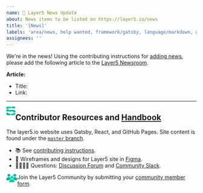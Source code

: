 ```yaml
---
name: 📰 Layer5 News Update
about: News items to be listed on https://layer5.io/news
title: '[News]'
labels: 'area/news, help wanted, framework/gatsby, language/markdown, good first issue'
assignees: ''
---
```

We're in the news! Using the contributing instructions for [adding news](https://github.com/layer5io/layer5/blob/master/CONTRIBUTING.md#adding-news), please add the following article to the [Layer5 Newsroom](https://layer5.io/news).

**Article:**
- Title: 
- Link: 

---
<img src="https://raw.githubusercontent.com/layer5io/layer5/master/.github/assets/images/layer5/5-light-small.svg" width="24px" align="left" /><h2>Contributor Resources and <a href="https://layer5.io/community/handbook">Handbook</a></h2>

The layer5.io website uses Gatsby, React, and GitHub Pages. Site content is found under the [`master` branch](https://github.com/layer5io/layer5/tree/master).
- 📚 See [contributing instructions](https://github.com/layer5io/layer5/blob/master/CONTRIBUTING.md).
- 🎨 Wireframes and designs for Layer5 site in [Figma](https://www.figma.com/file/5ZwEkSJwUPitURD59YHMEN/Layer5-Designs). 
- 🙋🏾🙋🏼 Questions: [Discussion Forum](https://discuss.layer5.io) and [Community Slack](http://slack.layer5.io).

<img src="https://raw.githubusercontent.com/layer5io/layer5/master/.github/assets/images/buttons/community.png" height="22px" align="left" />Join the Layer5 Community by submitting your [community member form](https://layer5.io/newcomer).
